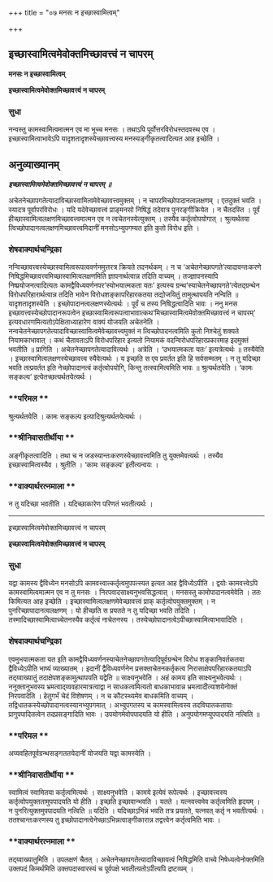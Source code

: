 +++
title = "०७ मनसः न इच्छास्वामित्वम्"

+++


## इच्छास्वामित्वमेवोक्तमिच्छावत्त्वं न चापरम्

**मनसः न इच्छास्वामित्वम्**

**इच्छास्वामित्वमेवोक्तमिच्छावत्त्वं न चापरम्**

### **सुधा**

नन्वस्तु कामस्वामित्वमात्मन एव मा भूच्च मनसः । तथाऽपि पूर्वोत्तरविरोधस्तदवस्थ एव । इच्छास्वामित्वाभावेऽपि यादृशतादृशस्येच्छावत्त्वस्य मनस्यङ्गीकृतत्वादित्यत आह इच्छेति ।

## **अनुव्याख्यानम्**

***इच्छास्वामित्वमेवोक्तमिच्छावत्त्वं न चापरम् ॥***

अचेतनेच्छापगतेत्यादाविच्छास्वामित्वमेवेच्छावत्त्वमुक्तम् । न चापरमिच्छोपादानत्वलक्षणम् । एतदुक्तं भवति । स्यादत्र पूर्वापरविरोधः । यदि यदेवेच्छावत्त्वं प्राङ्मनसो निषिद्धं तदेवात्र पुनरङ्गीक्रियेत । न चैतदस्ति । पूर्वं हीच्छास्वामित्वलक्षणमिच्छावत्त्वमात्मन एव न त्वचेतनस्येत्युक्तम् । तस्यैव कर्तृत्वोपयोगात् । श्रुत्यर्थतया त्विच्छोपादानत्वलक्षणमिच्छावत्त्वमिदानीं मनसोऽभ्युपगम्यत इति कुतो विरोध इति ।

### **शेषवाक्यार्थचन्द्रिका**

नन्विच्छावत्त्वस्येच्छास्वामित्वरूपत्ववर्णनमुत्तरत्र क्रियते तदनर्थकम् । न च ‘अचेतनेच्छापगते’त्यादावन्तःकरणे निषिद्धमिच्छावत्त्वमिच्छास्वामित्वलक्षणमिति ज्ञापनार्थत्वान्न तदिति वाच्यम् । तज्ज्ञापनस्यापि निष्प्रयोजनत्वादित्यतः कामद्वैविध्यवर्णनपर’स्योभयात्मकता यतः’ इत्यस्य ग्रन्थ‘स्याचेतनेच्छापगते’त्येतद्ग्रन्थेन विरोधपरिहारार्थत्वान्न तदिति भावेन विरोधशङ्कापरिहारकतया तद्योजयितुं तामुत्थापयति नन्विति ॥ यादृशतादृशस्येति । इच्छोपादानत्वलक्षणस्येत्यर्थः । पूर्वं च तस्य निषिद्धत्वादिति भावः । ननु मनस इच्छावत्त्वस्येच्छोपादानरूपत्वेन इच्छास्वामित्वरूपत्वाभावात्कथ‘मिच्छास्वामित्वमेवोक्तमिच्छावत्त्वं न चापरम्’ इत्यवधारणमित्यतोऽपेक्षिताध्याहारेण वाक्यं योजयति अचेतनेति । नन्वचेतनेच्छापगतेत्यादाविच्छास्वामित्वमेवेच्छावत्त्वमुक्तं न त्विच्छोपादनत्वमिति कुतो निश्चेतुं शक्यते नियामकाभावात् । कथं चैतावताऽपि विरोधपरिहार इत्यतो नियामकं वदन्विरोधपरिहारप्रकारमाह इदमुक्तं भवतीति ॥ प्रागिति । अचेतनेच्छापगतेत्यादावित्यर्थः । अत्रेति । ‘उभयात्मकता यतः’ इत्यत्रेत्यर्थः ॥ तस्यैवेति । इच्छास्वामित्वलक्षणस्येच्छावत्त्व स्यैवेत्यर्थः । य इच्छति स एव प्रवर्तत इति हि सर्वसम्मतम् । न तु यदिच्छा भवति तत्प्रवर्तत इति नेच्छोपादानत्वं कर्तृत्वोपयोगि, किन्तु तत्स्वामित्वमिति भावः ॥ श्रुत्यर्थतयेति । ‘कामः सङ्कल्प’ इत्येतच्छत्यर्थतयेत्यर्थः ।

### **परिमल **

श्रुत्यर्थतयेति । कामः सङ्कल्प इत्यादिश्रुत्यर्थतयेत्यर्थः ।

### **श्रीनिवासतीर्थीया **

अङ्गीकृतत्वादिति । तथा च न जडस्यान्तःकरणस्येच्छावत्त्वमिति तु युक्तमेवत्यर्थः । तस्यैव इच्छास्वामित्वस्यैव । श्रुतीति । ‘कामः सङ्कल्प’ इतीत्यन्वयः ।

### **वाक्यार्थरत्नमाला **

न तु यदिच्छा भवतीति । यदिच्छाकारेण परिणतं भवतीत्यर्थः ।

  

------------------------------------------------------------------------

इच्छास्वामित्वमेवोक्तमिच्छावत्त्वं न चापरम्

**इच्छास्वामित्वमेवोक्तमिच्छावत्त्वं न चापरम्**

### **सुधा**

यद्वा कामस्य द्वैविध्येन मनसोऽपि कामवत्त्वात्कर्तृत्वमुपपत्स्यत इत्यत आह द्वैविध्येऽपीति । द्वयोः कामवत्त्वेऽपि कामस्वामित्वमात्मन एव न तु मनसः । निरपवादसाक्ष्यनुभवसिद्धत्वात् । मनसस्तु कामोपादानत्वमेवेति । ततः किमित्यत आह इच्छेति । इच्छास्वामित्वलक्षणमेवेच्छावत्त्वं प्राक् कर्तृत्वोपयुक्तमुक्तम् । न पुनरिच्छापादानत्वलक्षणम् । यो हीच्छति स प्रयतते न तु यदिच्छा भवति तदिति । तस्मादिच्छास्वामित्वाच्चेतनस्यैव कर्तृत्वं नाचेतनस्य । तस्येच्छोपादानत्वेऽपीच्छास्वामित्वाभावादिति ।

### **शेषवाक्यार्थचन्द्रिका**

एवमुभयात्मकता यत इति कामद्वैविध्यवर्णनस्याचेतनेच्छापगतेत्यादिपूर्वग्रन्थेन विरोध शङ्कानिवर्तकतया द्वैविध्येऽपीति भाष्यं व्याख्यातम् । इदानीं द्वैविध्यवर्णनेन प्रसक्ताचेतनकर्तृकत्व निरासाक्षेपपरिहारकतयाऽपि तद्य्वाख्यातुं तदाक्षेपशङ्कामुत्थापयति यद्वेति ॥ साक्ष्यनुभवेति । अहं कामय इति साक्ष्यनुभवेत्यर्थः । ननूक्तानुभवस्य भ्रमत्वाद्य्ववहारमात्रत्वाद्वा न साधकत्वमित्यतो बाधकाभावान्न भ्रमत्वादीत्याशयेनोक्तं निरपवादेति । हेतुगर्भं चेदं विशेषणम् । न च कौटस्थ्यमेव बाधकमिति वाच्यम् । तद्विधातकस्येच्छोपादानत्वस्यानभ्युपगमात् । अभ्युपगतस्य च कामस्वामित्वस्य तदविघातकतायाः प्रागुपपादितत्वेन तदप्रसङ्गादिति भावः । उपयोगमेवोपपादयति यो हीति । अनुपयोगमप्युपपादयति नत्विति ॥

### **परिमल **

अव्यवहितपूर्वग्रन्थसङ्गततयेदानीं योजयति यद्वा कामस्येति ।

### **श्रीनिवासतीर्थीया **

स्वामित्वं स्वामितया कर्तृत्वमित्यर्थः । साक्ष्यनुभवेति । कामये इत्येवं रूपेत्यर्थः । इच्छावत्त्वस्य कर्तृत्वोपयुक्ततामुपपादयति यो हीति । इच्छति इच्छावान्भवति । यतते । यत्नवत्त्वमेव कर्तृत्वमिति हृदयम् । न पुनरित्युक्तमुपपादयति नत्विति ॥ यदिति । यदिच्छाऽभिन्नं भवति तत्र प्रयतते, यत्नवत् कर्तृ न भवतीत्यर्थः । ततश्चान्तःकरणस्य तु इच्छोपादानत्वेनेच्छाऽभिन्नत्वाङ्गीकारान्न तद्वत्त्वेन कर्तृत्वमिति भावः ।

### **वाक्यार्थरत्नमाला **

तद्य्वाख्यातुमिति । उपलक्षणं चैतत् । अचेतनेच्छापगतेत्यादाविच्छावत्वं निषिद्धमिति वाच्ये निषेध्यत्वेनोक्तमिति उक्तपदं किमर्थमिति उक्तपदास्वारस्यं च पूर्वपक्षे भवतीत्यतोऽपीत्यपि द्रष्टव्यम् ।


